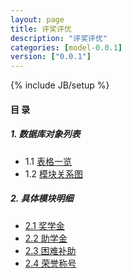 ```yaml
---
layout: page
title: 评奖评优 
description: "评奖评优"
categories: [model-0.0.1]
version: ["0.0.1"]
---
```

{% include JB/setup %}

#### 目 录

##### 1. 数据库对象列表
  * 1.1 [表格一览](tables.html)
  * 1.2 [模块关系图](images.html)

##### 2. 具体模块明细
* [2.1 奖学金](scholarship.html)
* [2.2 助学金](stipend.html)
* [2.3 困难补助](subsidy.html)
* [2.4 荣誉称号](honor.html)
